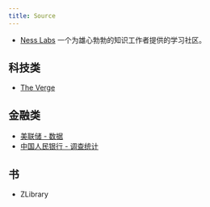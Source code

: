 ```yaml
---
title: Source
---
```

* [Ness Labs](../n/ness-labs.md) 一个为雄心勃勃的知识工作者提供的学习社区。

## 科技类
* [The Verge](../t/the-verge.md)


## 金融类
* [美联储 - 数据](https://www.federalreserve.gov/data.htm)
* [中国人民银行 - 调查统计](http://www.pbc.gov.cn/diaochatongjisi/116219/116319/4780803/index.html)

## 书
* ZLibrary
